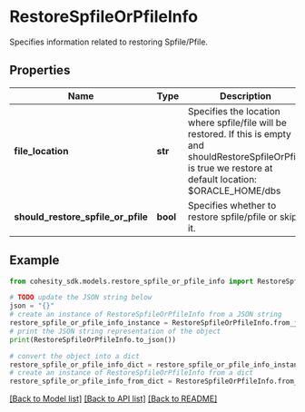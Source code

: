 # RestoreSpfileOrPfileInfo

Specifies information related to restoring Spfile/Pfile.

## Properties

Name | Type | Description | Notes
------------ | ------------- | ------------- | -------------
**file_location** | **str** | Specifies the location where spfile/file will be restored. If this is empty and shouldRestoreSpfileOrPfile is true we restore at default location: $ORACLE_HOME/dbs | [optional] 
**should_restore_spfile_or_pfile** | **bool** | Specifies whether to restore spfile/pfile or skip it. | [optional] 

## Example

```python
from cohesity_sdk.models.restore_spfile_or_pfile_info import RestoreSpfileOrPfileInfo

# TODO update the JSON string below
json = "{}"
# create an instance of RestoreSpfileOrPfileInfo from a JSON string
restore_spfile_or_pfile_info_instance = RestoreSpfileOrPfileInfo.from_json(json)
# print the JSON string representation of the object
print(RestoreSpfileOrPfileInfo.to_json())

# convert the object into a dict
restore_spfile_or_pfile_info_dict = restore_spfile_or_pfile_info_instance.to_dict()
# create an instance of RestoreSpfileOrPfileInfo from a dict
restore_spfile_or_pfile_info_from_dict = RestoreSpfileOrPfileInfo.from_dict(restore_spfile_or_pfile_info_dict)
```
[[Back to Model list]](../README.md#documentation-for-models) [[Back to API list]](../README.md#documentation-for-api-endpoints) [[Back to README]](../README.md)


